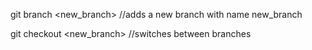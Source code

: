 git branch <new_branch>		//adds a new branch with name new_branch

git checkout <new_branch>	//switches between branches
 
